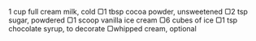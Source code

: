 1 cup full cream milk, cold
▢1 tbsp cocoa powder, unsweetened
▢2 tsp sugar, powdered
▢1 scoop vanilla ice cream
▢6 cubes of ice
▢1 tsp chocolate syrup, to decorate
▢whipped cream, optional